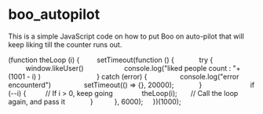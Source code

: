 # boo_autopilot
This is a simple JavaScript code on how to put Boo on auto-pilot that will keep liking till the counter runs out.

(function theLoop (i) {
        setTimeout(function () {
            try {
                
               window.likeUser()    
                console.log("liked people count : "+ (1001 - i) )
                
            } catch (error) {
                console.log("error encounterd")
                setTimeout(() => {}, 20000);
            }
           
            if (--i) {          // If i > 0, keep going
              theLoop(i);       // Call the loop again, and pass it 
            }
          }, 6000);
    })(1000);
